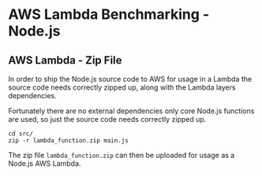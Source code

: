# AWS Lambda Benchmarking - Node.js

## AWS Lambda - Zip File
In order to ship the Node.js source code to AWS for usage in a Lambda the source code needs correctly zipped up, along with the Lambda layers dependencies.

Fortunately there are no external dependencies only core Node.js functions are used, so just the source code needs correctly zipped up.

```
cd src/
zip -r lambda_function.zip main.js
```

The zip file `lambda_function.zip` can then be uploaded for usage as a Node.js AWS Lambda.
